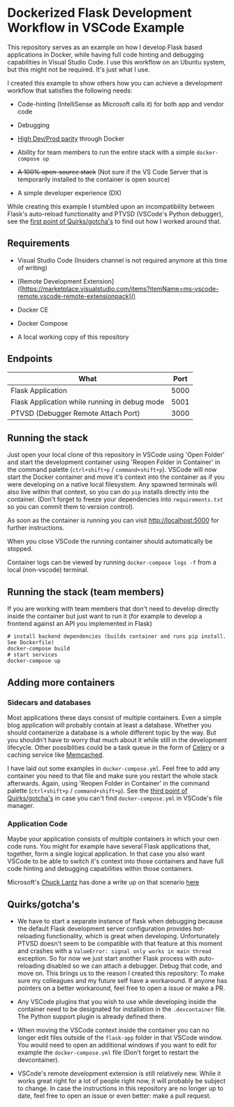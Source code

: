 # Dockerized Flask Development Workflow in VSCode Example

This repository serves as an example on how I develop Flask based applications in Docker, while having full code hinting and debugging capabilities in Visual Studio Code. I use this workflow on an Ubuntu system, but this might not be required. It's just what I use.

I created this example to show others how you can achieve a development workflow that satisfies the following needs:

- Code-hinting (IntelliSense as Microsoft calls it) for both app and vendor code

- Debugging

- [High Dev/Prod parity](https://12factor.net/dev-prod-parity) through Docker

- Ability for team members to run the entire stack with a simple `docker-compose up`

- ~~A 100% open-source stack~~ (Not sure if the VS Code Server that is temporarily installed to the container is open source)

- A simple developer experience (DX)

While creating this example I stumbled upon an incompatibility between Flask's auto-reload functionality and PTVSD (VSCode's Python debugger), see the [first point of Quirks/gotcha's](#quirksgotchas) to find out how I worked around that.

## Requirements

- Visual Studio Code (Insiders channel is not required anymore at this time of writing)

- [Remote Development Extension]([https://marketplace.visualstudio.com/items?itemName=ms-vscode-remote.vscode-remote-extensionpack]()

- Docker CE

- Docker Compose

- A local working copy of this repository

## Endpoints

| What                                          | Port |
| --------------------------------------------- | ---- |
| Flask Application                             | 5000 |
| Flask Application while running in debug mode | 5001 |
| PTVSD (Debugger Remote Attach Port)           | 3000 |

## Running the stack

Just open your local clone of this repository in VSCode using 'Open Folder' and start the development container using 'Reopen Folder in Container' in the command palette (`ctrl+shift+p` / `command+shift+p`). VSCode will now start the Docker container and move it's context into the container as if you were developing on a native local filesystem. Any spawned terminals will also live within that context, so you can do `pip` installs directly into the container. (Don't forget to freeze your dependencies into `requirements.txt` so you can commit them to version control).

As soon as the container is running you can visit [http://localhost:5000]() for further instructions.

When you close VSCode the running container should automatically be stopped.

Container logs can be viewed by running `docker-compose logs -f` from a local (non-vscode) terminal.

## Running the stack (team members)

If you are working with team members that don't need to develop directly inside the container but just want to run it (for example to develop a frontend against an API you implemented in Flask)

```
# install backend dependencies (builds container and runs pip install. See Dockerfile)
docker-compose build
# start services
docker-compose up
```

## Adding more containers

### Sidecars and databases

Most applications these days consist of multiple containers. Even a simple blog application will probably contain at least a database. Whether you should containerize a database is a whole different topic by the way. But you shouldn't have to worry that much about it while still in the development lifecycle. Other possiblities could be a task queue in the form of [Celery](http://docs.celeryproject.org/en/latest/index.html) or a caching service like [Memcached](https://memcached.org/).

I have laid out some examples in `docker-compose.yml`. Feel free to add any container you need to that file and make sure you restart the whole stack afterwards. Again, using 'Reopen Folder in Container' in the command palette (`ctrl+shift+p` / `command+shift+p`). See the [third point of Quirks/gotcha's](#quirksgotchas) in case you can't find `docker-compose.yml` in VSCode's file manager.

### Application Code

Maybe your application consists of multiple containers in which your own code runs. You might for example have several Flask applications that, together, form a single logical application. In that case you also want VSCode to be able to switch it's context into those containers and have full code hinting and debugging capabilities within those containers.

Microsoft's [Chuck Lantz](https://github.com/Chuxel) has done a write up on that scenario [here](https://code.visualstudio.com/docs/remote/containers-advanced#_connecting-to-multiple-containers-at-once)

## Quirks/gotcha's

- We have to start a separate instance of flask when debugging because the default Flask development server configuration provides hot-reloading functionality, which is great when developing. Unfortunately PTVSD doesn't seem to be compatible with that feature at this moment and crashes with a `ValueError: signal only works in main thread` exception. So for now we just start another Flask process with auto-reloading disabled so we can attach a debugger. Debug that code, and move on. This brings us to the reason I created this repository: To make sure my colleagues and my future self have a workaround. If anyone has pointers on a better workaround, feel free to open a issue or make a PR.

- Any VSCode plugins that you wish to use while developing inside the container need to be designated for installation in the `.devcontainer` file. The Python support plugin is already defined there.

- When moving the VSCode context inside the container you can no longer edit files outside of the `flask-app` folder in that VSCode window. You would need to open an additional windows if you want to edit for example the `docker-compose.yml` file (Don't forget to restart the devcontainer).

- VSCode's remote development extension is still relatively new. While it works great right for a lot of people right now, it will probably be subject to change. In case the instructions in this repository are no longer up to date, feel free to open an issue or even better: make a pull request.
